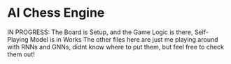 # AI Chess Engine
IN PROGRESS: The Board is Setup, and the Game Logic is there, Self-Playing Model is in Works
The other files here are just me playing around with RNNs and GNNs, didnt know where to put them, but feel free to check them out!
